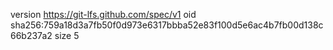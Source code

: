 version https://git-lfs.github.com/spec/v1
oid sha256:759a18d3a7fb50f0d973e6317bbba52e83f100d5e6ac4b7fb00d138c66b237a2
size 5
